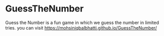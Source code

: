 # GuessTheNumber
Guess the Number is a fun game in which we guess the number in limited tries.
you can visit https://mohsiniqbalbhatti.github.io/GuessTheNumber/ 
